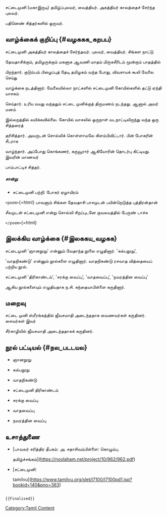 சட்டைமுனி (மகாஇருடி) தமிழ்ப்புலவர், வைத்தியர். அகத்தியர் காலத்தைச் சேர்ந்த புலவர்.
பதினெண் சித்தர்களில் ஒருவர்.

## வாழ்க்கைக் குறிப்பு {#வழககக_கறபப}

சட்டைமுனி அகத்தியர் காலத்தைச் சேர்ந்தவர். புலவர், வைத்தியர். சிங்கள நாட்டு
தேவதாசிக்கும், தமிழருக்கும் மகனாக ஆவணி மாதம் மிருகசீரிடம் மூன்றாம் பாதத்தில்
பிறந்தார். குடும்பம் பிழைப்புத் தேடி தமிழகம் வந்த போது, விவசாயக் கூலி வேலை செய்து
வாழ்க்கை நடத்தினார். வேலையில்லா நாட்களில் சட்டைமுனி கோயில்களில் தட்டு ஏந்தி யாசகம்
செய்தார். உரிய வயது வந்ததும் சட்டை முனிக்குத் திருமணம் நடந்தது. ஆனால் அவர் மனம்
இல்லறத்தில் லயிக்கவில்லை. கோயில் வாசலில் ஒருநாள் வடநாட்டிலிருந்து வந்த ஒரு சித்தரைத்
தரிசித்தார். அவருடன் சொல்லிக் கொள்ளாமலே கிளம்பிவிட்டார். பின் போகரின் சீடராக
வாழ்ந்தார். அப்போது கொங்கணர், கருவூரார் ஆகியோரின் தொடர்பு கிட்டியது. இவரின் மாணவர்
பாம்பாட்டிச் சித்தர்.

##### சான்று

-   சட்டைமுனி பற்றி: போகர் ஏழாயிரம்

`<poem>`{=html} பாலனாம் சிங்கள தேவதாசி பாசமுடன் பயின்றெடுத்த புத்திரன்தான்
சீலமுடன் சட்டைமுனி என்று சொல்லி சிறப்புடனே குவலயத்தில் பேருண் டாச்சு
`</poem>`{=html}

## இலக்கிய வாழ்க்கை {#இலககய_வழகக}

சட்டைமுனி \'ஞானநூறு\' என்னும் வேதாந்த நூலை எழுதினார். \'கல்பநூறு\',
\'வாதநிகண்டு\' என்னும் நூல்களை எழுதினார். வாதநிகண்டு ரசவாத வித்தையைப் பற்றிய நூல்.
சட்டைமுனி \'திரிகாண்டம்\', \'சரக்கு வைப்பு\', \'வாதவைப்பு\', \'நவரத்தின வைப்பு\'
ஆகிய நூல்களையும் எழுதியதாக ந.சி. கந்தையாபிள்ளை கருதினார்.

## மறைவு

சட்டை முனி ஸ்ரீரங்கத்தில் ஜீவசமாதி அடைந்ததாக வைணவர்கள் கருதினர். சைவர்கள் இவர்
சீர்காழியில் ஜீவசமாதி அடைந்ததாகக் கருதினர்.

## நூல் பட்டியல் {#நல_படடயல}

-   ஞானநூறு
-   கல்பநூறு
-   வாதநிகண்டு
-   சட்டைமுனி திரிகாண்டம்
-   சரக்கு வைப்பு
-   வாதவைப்பு
-   நவரத்தின வைப்பு

## உசாத்துணை

-   [பாவலர் சரித்திர தீபகம்: அ. சதாசிவம்பிள்ளை: கொழும்பு
    தமிழ்ச்சங்கம்](https://noolaham.net/project/10/962/962.pdf)
-   [சட்டைமுனி:
    tamilvu](https://www.tamilvu.org/slet/l7100/l7100pd1.jsp?bookid=140&pno=363)

```{=mediawiki}
{{Finalised}}
```
[Category:Tamil Content](Category:Tamil_Content "wikilink")
